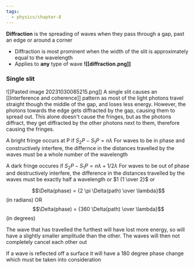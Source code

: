 ```yaml
---
tags:
  - physics/chapter-8
---
```


**Diffraction** is the spreading of waves when they pass through a gap, past an edge or around a corner

- Diffraction is most prominent when the width of the slit is approximately equal to the wavelength
- Applies to **any** type of wave
**![[diffraction.png]]**
### Single slit
![[Pasted image 20231030085215.png]]
A single slit causes an [[Interference and coherence]] pattern as most of the light photons travel straight though the middle of the gap, and loses less energy. However, the photons towards the edge gets diffracted by the gap, causing them to spread out. This alone doesn't cause the fringes, but as the photons diffract, they get diffracted by the other photons next to them, therefore causing the fringes.

A bright fringe occurs at P if  $S_2 P - S_1 P = n \lambda$
For waves to be in phase and constructively interfere, the differnce in the distances travelled by the waves must be a whole number of the wavelength

A dark fringe occures if $S_2P - S_1 P = n \lambda + 1/2 \lambda$
For waves to be out of phase and destructively interfere, the difference in the distances travelled by the waves must be exactly half a wavelength or $1 {1 \over 2}$ or

$$\Delta(phase) = {2 \pi \Delta(path) \over \lambda}$$
(in radians)
OR
$$\Delta(phase) = {360 \Delta(path) \over \lambda}$$
(in degrees)

The wave that has travelled the furthest will have lost more energy, so will have a slightly smaller amplitude than the other. The waves will then not completely cancel each other out

If a wave is reflected off a surface it will have a 180 degree phase change which must be taken into consideration

